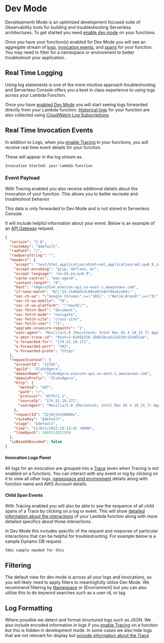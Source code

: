<!--
title: Dev Mode
menuText: Dev Mode
description: A guide for using logs within Serverless Console
menuOrder: 5
-->

# Dev Mode
Dev(elopment) Mode is an optimized development focused suite of Observability
tools for building and troubleshooting Serverless architectures. To get started you need [enable dev mode](../integrations/enable-monitoring-features.md) on
your functions.

Once you have your function(s) enabled for Dev Mode you will 
see an aggregate stream of [logs](#real-time-logging), [invocation events](#real-time-invocation-events), and [spans](#spans)
for your function. You may need to filter for a namespace
or environment to better troubleshoot your application.

## Real Time Logging
Using log statements is one of the more intuitive approach troubleshooting
and Serverless Console offers you a best in class experience to using logs 
across your Lambda Function. 

Once you have [enabled Dev Mode](../integrations/enable-monitoring-features.md#enabling-dev-mode) you will start seeing logs forwarded directly from your Lambda function. 
[Historical logs](#historical-logs) for your function are also collected using
[CloudWatch Log Subscriptions](../integrations/data-sources-and-roles.md#cloudwatch-log-subscriptions). 

## Real Time Invocation Events
In addition to Logs, when you [enable Tracing](../integrations/enable-monitoring-features.md#enabling-traces) in your functions, you will receive real time event details for your function.

These will appear in the log stream as.

```
Invocation Started: your-lambda-function 
```

### Event Payload
With Tracing enabled you also receive additional details about the invocation
of your function. This allows you to better recreate and troubleshoot behavior.

This data is only forwarded to Dev Mode and is not stored in Serverless Console. 

It will include helpful information about your event. Below is an example of an 
[API Gateway](../glossary.md#api-gateway) request. 

```json
{
  "version": "2.0",
  "routeKey": "$default",
  "rawPath": "/",
  "rawQueryString": "",
  "headers": {
    "accept": "text/html,application/xhtml+xml,application/xml;q=0.9,image/avif,image/webp,image/apng,*/*;q=0.8,application/signed-exchange;v=b3;q=0.9",
    "accept-encoding": "gzip, deflate, br",
    "accept-language": "en-US,en;q=0.9",
    "cache-control": "max-age=0",
    "content-length": "0",
    "host": "n9gera3luh.execute-api.us-east-1.amazonaws.com",
    "if-none-match": "W/\"23-chdbkHlXLH0xUOfv0n794s6zoK4\"",
    "sec-ch-ua": "\"Google Chrome\";v=\"105\", \"Not)A;Brand\";v=\"8\", \"Chromium\";v=\"105\"",
    "sec-ch-ua-mobile": "?0",
    "sec-ch-ua-platform": "\"macOS\"",
    "sec-fetch-dest": "document",
    "sec-fetch-mode": "navigate",
    "sec-fetch-site": "cross-site",
    "sec-fetch-user": "?1",
    "upgrade-insecure-requests": "1",
    "user-agent": "Mozilla/5.0 (Macintosh; Intel Mac OS X 10_15_7) AppleWebKit/537.36 (KHTML, like Gecko) Chrome/105.0.0.0 Safari/537.36",
    "x-amzn-trace-id": "Root=1-6345b256-1b6b2bca522d219c32dd52ae",
    "x-forwarded-for": "174.51.29.171",
    "x-forwarded-port": "443",
    "x-forwarded-proto": "https"
  },
  "requestContext": {
    "accountId": "12345",
    "apiId": "3luhn9gera",
    "domainName": "3luhn9gera.execute-api.us-east-1.amazonaws.com",
    "domainPrefix": "3luhn9gera",
    "http": {
      "method": "GET",
      "path": "/",
      "protocol": "HTTP/1.1",
      "sourceIp": "174.51.29.171",
      "userAgent": "Mozilla/5.0 (Macintosh; Intel Mac OS X 10_15_7) AppleWebKit/537.36 (KHTML, like Gecko) Chrome/105.0.0.0 Safari/537.36"
    },
    "requestId": "Z2jNjiVeIAMdQ=",
    "routeKey": "$default",
    "stage": "$default",
    "time": "11/Oct/2022:18:13:42 +0000",
    "timeEpoch": 1665512022559
  },
  "isBase64Encoded": false
}
```

#### Invocation Logs Panel
All logs for an invocation are grouped into a [Trace](./traces.md#traces-from-logs) (even when Tracing is not enabled on a function). You can interact with any event or log by clicking on it to
view all other logs, [namespace and environment](./metrics.md#filters) details along with function name and AWS Account details. 

#### Child Span Events
With Tracing enabled you will also be able to see the sequence of all child spans of a Trace by
clicking on a log or event. This will show [detailed information about the interactions](./traces.md#supported-child-spans) of your Lambda function along with more detailed specifics about those interactions. 

In Dev Mode this includes specific of the request and response of particular interactions that 
can be helpful for troubleshooting. For example below is a sample Dynamo DB request.

```text
TAGs sample needed for this
```
<!--
## Historical Logs
Development mode works similar to a terminal display in that the most recent 
logs appear at the bottom of the screen automatically

This is designed to help you isolate and recreate specific behavior while you develop. You are also
able to access recent historical logs by applying filters and scrolling upwards. 
-->
## Filtering
The default view for dev mode is across all your logs and invocations, so you will
likely need to apply filters to meaningfully utilize Dev Mode. We recommend filtering 
by [Namespace](../glossary.md#namespace) or [Environment] but you can also utilize
this to do keyword searches such as a user-id, or tag.

## Log Formatting
Where possible we detect and format structured logs such as JSON. We also include
encoded information in logs if you [enable Tracing](../integrations/enable-monitoring-features.md#enabling-traces) on a function but this is hidden in development mode. In some cases we also hide
logs that are not relevant for display but [encode information about the Trace](../integrations/data-sources-and-roles.md#serverless-node-sdk)
